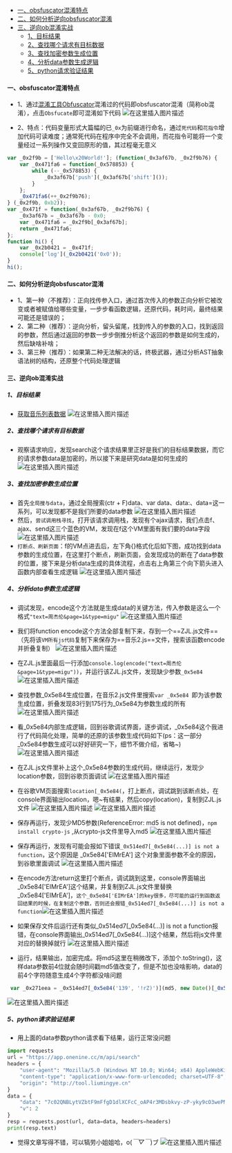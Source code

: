 - [一、obsfuscator混淆特点](#一obsfuscator混淆特点)
- [二、如何分析逆向obsfuscator混淆](#二如何分析逆向obsfuscator混淆)
- [三、逆向ob混淆实战](#三逆向ob混淆实战)
  - [1、目标结果](#1目标结果)
  - [2、查找哪个请求有目标数据](#2查找哪个请求有目标数据)
  - [3、查找加密参数生成位置](#3查找加密参数生成位置)
  - [4、分析data参数生成逻辑](#4分析data参数生成逻辑)
  - [5、python请求验证结果](#5python请求验证结果)

#### 一、obsfuscator混淆特点

- 1、通过[混淆工具Obfuscator](https://obfuscator.io/)混淆过的代码即obsfuscator混淆（简称ob混淆），点击`Obsfucate`即可混淆如下代码
![在这里插入图片描述](https://img-blog.csdnimg.cn/20200927082128390.png?x-oss-process=image/watermark,type_ZmFuZ3poZW5naGVpdGk,shadow_10,text_aHR0cHM6Ly9ibG9nLmNzZG4ubmV0L3dlaXhpbl80MzQxMTU4NQ==,size_16,color_FFFFFF,t_70#pic_center)

- 2、特点：代码变量形式大篇幅的已`_0x`为前缀进行命名，通过`死代码`和`花指令`增加代码可读难度；通常死代码在程序中完全不会调用，而花指令可能将一个变量经过一系列操作又变回原形的值，其过程毫无意义
```javascript
var _0x2f9b = ['Hello\x20World!']; (function(_0x3af67b, _0x2f9b76) {
    var _0x471fa6 = function(_0x578853) {
        while (--_0x578853) {
            _0x3af67b['push'](_0x3af67b['shift']());
        }
    };
    _0x471fa6(++_0x2f9b76);
} (_0x2f9b, 0xb2));
var _0x471f = function(_0x3af67b, _0x2f9b76) {
    _0x3af67b = _0x3af67b - 0x0;
    var _0x471fa6 = _0x2f9b[_0x3af67b];
    return _0x471fa6;
};
function hi() {
    var _0x2b0421 = _0x471f;
    console['log'](_0x2b0421('0x0'));
}
hi();
```
#### 二、如何分析逆向obsfuscator混淆
- 1、第一种（不推荐）：正向找传参入口，通过首次传入的参数正向分析它被改变或者被赋值给哪些变量，一步步看函数逻辑，还原代码，耗时间，最终结果可能还是错误的；
- 2、第二种（推荐）：逆向分析，留头留尾，找到传入的参数的入口，找到返回的参数，然后通过返回的参数一步步倒推分析这个返回的参数是如何生成的，然后缺啥补啥；
- 3、第三种（推荐）：如果第二种无法解决的话，终极武器，通过分析AST抽象语法树的结构，还原整个代码处理逻辑
#### 三、逆向ob混淆实战
##### 1、目标结果
- [获取音乐列表数据](http://tool.liumingye.cn/music/?page=audioPage&type=migu&name=%E5%91%A8%E6%9D%B0%E4%BC%A6)
![在这里插入图片描述](https://img-blog.csdnimg.cn/20200928072054947.png?x-oss-process=image/watermark,type_ZmFuZ3poZW5naGVpdGk,shadow_10,text_aHR0cHM6Ly9ibG9nLmNzZG4ubmV0L3dlaXhpbl80MzQxMTU4NQ==,size_16,color_FFFFFF,t_70#pic_center)
##### 2、查找哪个请求有目标数据
- 观察请求响应，发现search这个请求结果里正好是我们的目标结果数据，而它的请求参数data是加密的，所以接下来是研究data是如何生成的
![在这里插入图片描述](https://img-blog.csdnimg.cn/2020092807264466.png?x-oss-process=image/watermark,type_ZmFuZ3poZW5naGVpdGk,shadow_10,text_aHR0cHM6Ly9ibG9nLmNzZG4ubmV0L3dlaXhpbl80MzQxMTU4NQ==,size_16,color_FFFFFF,t_70#pic_center)
##### 3、查找加密参数生成位置
- 首先`全局搜与data`，通过全局搜索(ctr + F)data、var data、data:、data=这一系列，可以发现都不是我们所要的data参数
![在这里插入图片描述](https://img-blog.csdnimg.cn/20200928073334960.png?x-oss-process=image/watermark,type_ZmFuZ3poZW5naGVpdGk,shadow_10,text_aHR0cHM6Ly9ibG9nLmNzZG4ubmV0L3dlaXhpbl80MzQxMTU4NQ==,size_16,color_FFFFFF,t_70#pic_center)
- 然后，`尝试调用栈寻找`，打开该请求调用栈，发现有个ajax请求，我们点击f、ajax、send这三个蓝色的VM，发现在f这个VM里面有我们要的data字段
![在这里插入图片描述](https://img-blog.csdnimg.cn/20200928073850938.png?x-oss-process=image/watermark,type_ZmFuZ3poZW5naGVpdGk,shadow_10,text_aHR0cHM6Ly9ibG9nLmNzZG4ubmV0L3dlaXhpbl80MzQxMTU4NQ==,size_16,color_FFFFFF,t_70#pic_center)
- `打断点、刷新页面`：f的VM点进去后，左下角{}格式化后如下图，成功找到data参数的生成位置，在这里打个断点，刷新页面，会发现成功的断在了data参数的位置，接下来是分析data生成的具体流程，点击右上角第三个向下箭头进入函数内部查看生成逻辑
![在这里插入图片描述](https://img-blog.csdnimg.cn/2020092807440846.png?x-oss-process=image/watermark,type_ZmFuZ3poZW5naGVpdGk,shadow_10,text_aHR0cHM6Ly9ibG9nLmNzZG4ubmV0L3dlaXhpbl80MzQxMTU4NQ==,size_16,color_FFFFFF,t_70#pic_center)
##### 4、分析data参数生成逻辑
- 调试发现，encode这个方法就是生成data的关键方法，传入参数是这么一个格式`"text=周杰伦&page=1&type=migu"` 
![在这里插入图片描述](https://img-blog.csdnimg.cn/20200928074814637.png?x-oss-process=image/watermark,type_ZmFuZ3poZW5naGVpdGk,shadow_10,text_aHR0cHM6Ly9ibG9nLmNzZG4ubmV0L3dlaXhpbl80MzQxMTU4NQ==,size_16,color_FFFFFF,t_70#pic_center)
- 我们将function encode这个方法全部复制下来，存到一个==ZJL.js文件==（先将该`VM所有js代码`复制下来保存为==音乐2.js==文件，搜索该函数encode并折叠复制）
![在这里插入图片描述](https://img-blog.csdnimg.cn/20200928075427911.png?x-oss-process=image/watermark,type_ZmFuZ3poZW5naGVpdGk,shadow_10,text_aHR0cHM6Ly9ibG9nLmNzZG4ubmV0L3dlaXhpbl80MzQxMTU4NQ==,size_16,color_FFFFFF,t_70#pic_center)
- 在ZJL.js里面最后一行添加`console.log(encode("text=周杰伦&page=1&type=migu"))`，并运行该ZJL.js文件，发现缺少参数`_0x5e84`
![在这里插入图片描述](https://img-blog.csdnimg.cn/20200928075705109.png?x-oss-process=image/watermark,type_ZmFuZ3poZW5naGVpdGk,shadow_10,text_aHR0cHM6Ly9ibG9nLmNzZG4ubmV0L3dlaXhpbl80MzQxMTU4NQ==,size_16,color_FFFFFF,t_70#pic_center)
- 查找参数_0x5e84生成位置，在音乐2.js文件里搜索`var _0x5e84 `即为该参数生成位置，折叠发现83行到175行为_0x5e84为参数生成的所有
![在这里插入图片描述](https://img-blog.csdnimg.cn/20200928080242857.png?x-oss-process=image/watermark,type_ZmFuZ3poZW5naGVpdGk,shadow_10,text_aHR0cHM6Ly9ibG9nLmNzZG4ubmV0L3dlaXhpbl80MzQxMTU4NQ==,size_16,color_FFFFFF,t_70#pic_center)
- 看_0x5e84内部生成逻辑，回到谷歌调试界面，逐步调试，_0x5e84这个我进行了代码简化处理，简单的还原的该参数生成代码如下(ps：这一部分_0x5e84参数生成可以好好研究一下，细节不做介绍，省略~)
![在这里插入图片描述](https://img-blog.csdnimg.cn/20200928080757637.png#pic_center)
- 在ZJL.js文件里补上这个_0x5e84参数的生成代码，继续运行，发现少location参数，回到谷歌页面调试
![在这里插入图片描述](https://img-blog.csdnimg.cn/20200928080922630.png?x-oss-process=image/watermark,type_ZmFuZ3poZW5naGVpdGk,shadow_10,text_aHR0cHM6Ly9ibG9nLmNzZG4ubmV0L3dlaXhpbl80MzQxMTU4NQ==,size_16,color_FFFFFF,t_70#pic_center)
- 在谷歌VM页面搜索`location[_0x5e84(`，打上断点，调试跳到该断点处，在console界面输出location，嗯~有结果，然后copy(location)，复制到ZJL.js文件
![在这里插入图片描述](https://img-blog.csdnimg.cn/20200928081438516.png?x-oss-process=image/watermark,type_ZmFuZ3poZW5naGVpdGk,shadow_10,text_aHR0cHM6Ly9ibG9nLmNzZG4ubmV0L3dlaXhpbl80MzQxMTU4NQ==,size_16,color_FFFFFF,t_70#pic_center)
![在这里插入图片描述](https://img-blog.csdnimg.cn/20200928081815903.png?x-oss-process=image/watermark,type_ZmFuZ3poZW5naGVpdGk,shadow_10,text_aHR0cHM6Ly9ibG9nLmNzZG4ubmV0L3dlaXhpbl80MzQxMTU4NQ==,size_16,color_FFFFFF,t_70#pic_center)
- 保存再运行，发现少MD5参数(ReferenceError: md5 is not defined)，`npm install crypto-js` ,从crypto-js文件里导入md5
![在这里插入图片描述](https://img-blog.csdnimg.cn/20200928082149675.png?x-oss-process=image/watermark,type_ZmFuZ3poZW5naGVpdGk,shadow_10,text_aHR0cHM6Ly9ibG9nLmNzZG4ubmV0L3dlaXhpbl80MzQxMTU4NQ==,size_16,color_FFFFFF,t_70#pic_center)
- 保存再运行，发现有可能会报如下错误`_0x514ed7[_0x5e84(...)] is not a function`，这个原因是 _0x5e84['EIMrEA'] 这个对象里面参数不全的原因，到谷歌里面调试
![在这里插入图片描述](https://img-blog.csdnimg.cn/2020092808230348.png?x-oss-process=image/watermark,type_ZmFuZ3poZW5naGVpdGk,shadow_10,text_aHR0cHM6Ly9ibG9nLmNzZG4ubmV0L3dlaXhpbl80MzQxMTU4NQ==,size_16,color_FFFFFF,t_70#pic_center)
- 在encode方法return这里打个断点，调试跳到这里，console界面输出_0x5e84['EIMrEA']这个结果，并复制到ZJL.js文件里替换_0x5e84['EIMrEA']，`这个_0x5e84['EIMrEA']的key很多，尽可能的运行到函数返回结果的时候，在复制这个参数，否则还会报错_0x514ed7[_0x5e84(...)] is not a function`![在这里插入图片描述](https://img-blog.csdnimg.cn/202009280826232.png?x-oss-process=image/watermark,type_ZmFuZ3poZW5naGVpdGk,shadow_10,text_aHR0cHM6Ly9ibG9nLmNzZG4ubmV0L3dlaXhpbl80MzQxMTU4NQ==,size_16,color_FFFFFF,t_70#pic_center)
- 如果保存文件后运行还有类似_0x514ed7[_0x5e84(...)] is not a function报错，在console界面输出_0x514ed7[_0x5e84(...)]这个结果，然后将js文件里对应的替换掉就行
![在这里插入图片描述](https://img-blog.csdnimg.cn/20200928083302873.png?x-oss-process=image/watermark,type_ZmFuZ3poZW5naGVpdGk,shadow_10,text_aHR0cHM6Ly9ibG9nLmNzZG4ubmV0L3dlaXhpbl80MzQxMTU4NQ==,size_16,color_FFFFFF,t_70#pic_center)

- 运行，结果输出，加密完成。将md5这里在稍微改下，添加个.toString()，这样data参数前4位就会随时间戳md5值改变了，但是不加也没啥影响，data的前4个字符随意生成4个字符都没啥问题
```javascript
 var _0x271eea = _0x514ed7[_0x5e84('139', '!rZ)')](md5, new Date()[_0x5e84('13a', '*OHJ')]().toString())
```


![在这里插入图片描述](https://img-blog.csdnimg.cn/20200928204130857.png?x-oss-process=image/watermark,type_ZmFuZ3poZW5naGVpdGk,shadow_10,text_aHR0cHM6Ly9ibG9nLmNzZG4ubmV0L3dlaXhpbl80MzQxMTU4NQ==,size_16,color_FFFFFF,t_70#pic_center)
##### 5、python请求验证结果
- 用上面的data参数python请求看下结果，运行正常没问题
```python
import requests
url = "https://app.onenine.cc/m/api/search"
headers = {
    "user-agent": "Mozilla/5.0 (Windows NT 10.0; Win64; x64) AppleWebKit/537.36 (KHTML, like Gecko) Chrome/79.0.3945.88 Safari/537.36",
    "content-type": "application/x-www-form-urlencoded; charset=UTF-8",
    "origin": "http://tool.liumingye.cn"
}
data = {
    "data": "7c02QNBLytVZbtF9mFfgD1dlXCFcC_oAP4r3MDsbkvy-zP-yky9cO3wePMzVl9KMZpX9IrZwPNfDFXzu",
    "v": 2
}
resp = requests.post(url, data=data, headers=headers)
print(resp.text)
```
- 觉得文章写得不错，可以犒劳小姐姐哈，o(*￣▽￣*)ブ
![在这里插入图片描述](https://img-blog.csdnimg.cn/20200928213641712.png#pic_center)



